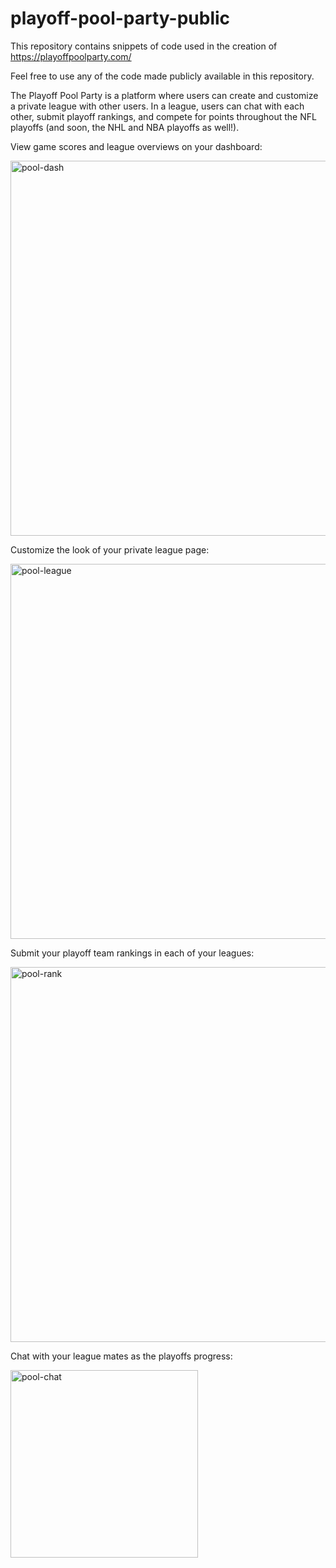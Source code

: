 # playoff-pool-party-public
This repository contains snippets of code used in the creation of https://playoffpoolparty.com/

Feel free to use any of the code made publicly available in this repository.

The Playoff Pool Party is a platform where users can create and customize a private league with other users. In a league, users can chat with each other, submit playoff rankings, and compete for points throughout the NFL playoffs (and soon, the NHL and NBA playoffs as well!).


View game scores and league overviews on your dashboard:

<img width="600" alt="pool-dash" src="https://user-images.githubusercontent.com/82985306/147483169-5a66787b-1fe9-4930-b759-567eba545cdf.png">

Customize the look of your private league page:

<img width="600" alt="pool-league" src="https://user-images.githubusercontent.com/82985306/147483222-8d1b0452-5bb4-43e8-a5e0-b0a58f21a4fa.png">

Submit your playoff team rankings in each of your leagues:

<img width="600" alt="pool-rank" src="https://user-images.githubusercontent.com/82985306/147483391-bb2ac3e6-9d32-4bd4-93e0-b9bcc6d691b6.png">

Chat with your league mates as the playoffs progress:

<img width="300" alt="pool-chat" src="https://user-images.githubusercontent.com/82985306/147483485-21cd9a43-dfd3-4a54-9624-3050d2be71fd.png">
